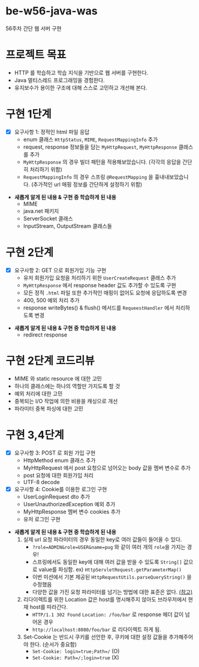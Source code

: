 # be-w56-java-was
56주차 간단 웹 서버 구현

# 프로젝트 목표
- HTTP 를 학습하고 학습 지식을 기반으로 웹 서버를 구현한다.
- Java 멀티스레드 프로그래밍을 경험한다.
- 유지보수가 용이한 구조에 대해 스스로 고민하고 개선해 본다.

# 구현 1단계
- [x] 요구사항 1: 정적인 html 파일 응답
   - enum 클래스 `HttpStatus`, `MIME`, `RequestMappingInfo` 추가
   - request, response 정보들을 담는 `MyHttpRequest`, `MyHttpResponse` 클래스를 추가
   - `MyHttpResponse` 의 경우 빌더 패턴을 적용해보았습니다. (각각의 응답을 간단히 처리하기 위함)
   - `RequestMappingInfo` 의 경우 스프링 `@RequestMapping` 을 흉내내보았습니다. (추가적인 url 매핑 정보를 간단하게 설정하기 위함)

- __새롭게 알게 된 내용 & 구현 중 학습하게 된 내용__
   - MIME
   - java.net 패키지
   - ServerSocket 클래스
   - InputStream, OutputStream 클래스들

# 구현 2단계
- [x] 요구사항 2: GET 으로 회원가입 기능 구현
   - 유저 회원가입 요청을 처리하기 위한 `UserCreateRequest` 클래스 추가
   - `MyHttpResponse` 에서 response header 값도 추가할 수 있도록 구현
   - 모든 정적 `.html` 파일 또한 추가적인 매핑이 없어도 요청에 응답하도록 변경
   - 400, 500 예외 처리 추가
   - response writeBytes() & flush() 메서드를 `RequeestHandler` 에서 처리하도록 변경

- __새롭게 알게 된 내용 & 구현 중 학습하게 된 내용__
   - redirect response

# 구현 2단계 코드리뷰

- MIME 와 static resource 에 대한 고민
- 하나의 클래스에는 하나의 역할만 가지도록 할 것
- 예외 처리에 대한 고민
- 중복되는 I/O 작업에 의한 비용을 캐싱으로 개선
- 파라미터 중복 파싱에 대한 고민

# 구현 3,4단계
- [x] 요구사항 3: POST 로 회원 가입 구현
   - HttpMethod enum 클래스 추가
   - MyHttpRequest 에서 post 요청으로 넘어오는 body 값을 멤버 변수로 추가
   - post 요청에 대한 회원가입 처리
   - UTF-8 decode
- [x] 요구사항 4: Cookie를 이용한 로그인 구현
   - UserLoginRequest dto 추가
   - UserUnauthorizedException 예외 추가
   - MyHttpResponse 멤버 변수 cookies 추가
   - 유저 로그인 구현

- __새롭게 알게 된 내용 & 구현 중 학습하게 된 내용__
   1. 실제 url 요청 파라미터의 경우 동일한 key로 여러 값들이 들어올 수 있다.
      - `?role=ADMIN&role=USER&name=pug` 와 같이 여러 개의 `role`을 가지는 경우!
      - 스프링에서도 동일한 key에 대해 여러 값을 받을 수 있도록 `String[]` 값으로 value를 파싱함. ex) `HttpServletRequest.getParameterMap()`
      - 이번 미션에서 기본 제공된 `HttpRequestUtils.parseQueryString()` 을 수정했음
      - 다양한 값을 가진 요청 파라미터를 넘기는 방법에 대한 표준은 없다. [(참고)](https://hugomartins.io/essays/2021/02/how-to-pass-multiple-values-to-http-query-parameter/)
   2. 리다이렉트를 위한 Location 값은 host를 명시해주지 않아도 브라우저에서 현재 host를 따라간다.
      - `HTTP/1.1 302 Found` `Location: /foo/bar` 로 response 헤더 값이 넘어온 경우
      - `http://localhost:8080/foo/bar` 로 리다이렉트 하게 됨.
   3. Set-Cookie 는 반드시 쿠키를 선언한 후, 쿠키에 대한 설정 값들을 추가해주어야 한다. (순서가 중요함)
      - `Set-Cookie: login=true;Path=/` (O)
      - `Set-Cookie: Path=/;login=true` (X)
